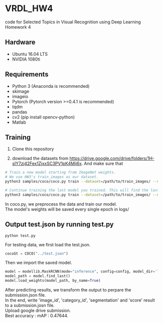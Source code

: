 # VRDL_HW4

code for Selected Topics in Visual Recognition using Deep Learning Homework 4

## Hardware

- Ubuntu 16.04 LTS
- NVIDIA 1080ti

## Requirements
- Python 3 (Anaconda is recommended)
- skimage
- imageio
- Pytorch (Pytorch version >=0.4.1 is recommended)
- tqdm
- pandas
- cv2 (pip install opencv-python)
- Matlab

## Training

1. Clone this repository

2. download the datasets from https://drive.google.com/drive/folders/1H-sIY7zj42Fex1ZjxxSC3PV1pK4Mij6x. And make sure that 
```bash
# Train a new model starting from ImageNet weights.  
# We use HW3's train_images as our dataset.  
python3 samples/coco/coco.py train --dataset=/path/to/train_images/ --model=imagenet

# Continue training the last model you trained. This will find the last trained weights in the model directory.
python3 samples/coco/coco.py train --dataset=/path/to/train_images/ --model=last
```

In coco.py, we preprocess the data and train our model.  
The model's weights will be saved every single epoch in logs/

## Output test.json by running test.py

```bach
python test.py
```

For testing data, we first load the test.json.
```python
cocoGt = COCO("../test.json")
```
Then we import the saved model.
```python
model = modellib.MaskRCNN(mode="inference", config=config, model_dir='logs/')
model_path = model.find_last()
model.load_weights(model_path, by_name=True)
```
After predicting results, we transform the output to perpare the submission.json file.  
In the end, write 'image_id', 'category_id', 'segmentation' and 'score' result to a submission.josn file.  
Upload google drive submission.  
Best accuracy : mAP : 0.47644.  
